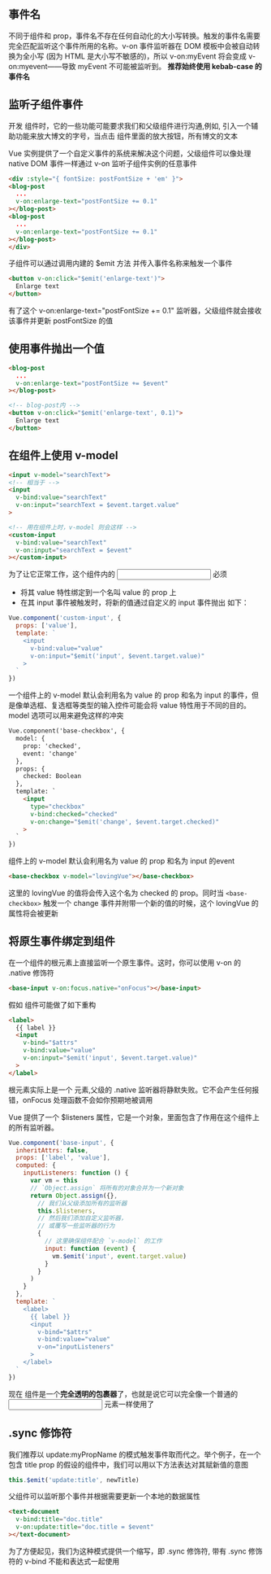 ## 事件名
不同于组件和 prop，事件名不存在任何自动化的大小写转换。触发的事件名需要完全匹配监听这个事件所用的名称。v-on 事件监听器在 DOM 模板中会被自动转换为全小写 (因为 HTML 是大小写不敏感的)，所以 v-on:myEvent 将会变成 v-on:myevent——导致 myEvent 不可能被监听到。
**推荐始终使用 kebab-case 的事件名**


## 监听子组件事件
开发 <blog-post> 组件时，它的一些功能可能要求我们和父级组件进行沟通,例如, 引入一个辅助功能来放大博文的字号，当点击 <blog-post> 组件里面的放大按钮，所有博文的文本

Vue 实例提供了一个自定义事件的系统来解决这个问题，父级组件可以像处理 native DOM 事件一样通过 v-on 监听子组件实例的任意事件

```html
<div :style="{ fontSize: postFontSize + 'em' }">
<blog-post
  ...
  v-on:enlarge-text="postFontSize += 0.1"
></blog-post>
<blog-post
  ...
  v-on:enlarge-text="postFontSize += 0.1"
></blog-post>
</div>
```

子组件可以通过调用内建的 $emit 方法 并传入事件名称来触发一个事件
```html
<button v-on:click="$emit('enlarge-text')">
  Enlarge text
</button>
```
有了这个 v-on:enlarge-text="postFontSize += 0.1" 监听器，父级组件就会接收该事件并更新 postFontSize 的值

## 使用事件抛出一个值
```html
<blog-post
  ...
  v-on:enlarge-text="postFontSize += $event"
></blog-post>

<!-- blog-post内 -->
<button v-on:click="$emit('enlarge-text', 0.1)">
  Enlarge text
</button>
```

## 在组件上使用 v-model
```html
<input v-model="searchText">
<!-- 相当于 -->
<input
  v-bind:value="searchText"
  v-on:input="searchText = $event.target.value"
>

<!-- 用在组件上时，v-model 则会这样 -->
<custom-input
  v-bind:value="searchText"
  v-on:input="searchText = $event"
></custom-input>
```


为了让它正常工作，这个组件内的 <input> 必须
* 将其 value 特性绑定到一个名叫 value 的 prop 上
* 在其 input 事件被触发时，将新的值通过自定义的 input 事件抛出
如下：
```js
Vue.component('custom-input', {
  props: ['value'],
  template: `
    <input
      v-bind:value="value"
      v-on:input="$emit('input', $event.target.value)"
    >
  `
})
```

一个组件上的 v-model 默认会利用名为 value 的 prop 和名为 input 的事件，但是像单选框、复选框等类型的输入控件可能会将 value 特性用于不同的目的。model 选项可以用来避免这样的冲突
```html
Vue.component('base-checkbox', {
  model: {
    prop: 'checked',
    event: 'change'
  },
  props: {
    checked: Boolean
  },
  template: `
    <input
      type="checkbox"
      v-bind:checked="checked"
      v-on:change="$emit('change', $event.target.checked)"
    >
  `
})
```
组件上的 v-model 默认会利用名为 value 的 prop 和名为 input 的event

```html
<base-checkbox v-model="lovingVue"></base-checkbox>
```
这里的 lovingVue 的值将会传入这个名为 checked 的 prop。同时当 `<base-checkbox>` 触发一个 change 事件并附带一个新的值的时候，这个 lovingVue 的属性将会被更新

## 将原生事件绑定到组件
在一个组件的根元素上直接监听一个原生事件。这时，你可以使用 v-on 的 .native 修饰符
```html
<base-input v-on:focus.native="onFocus"></base-input>
```
假如 <base-input> 组件可能做了如下重构
```html
<label>
  {{ label }}
  <input
    v-bind="$attrs"
    v-bind:value="value"
    v-on:input="$emit('input', $event.target.value)"
  >
</label>
```
根元素实际上是一个 <label> 元素,父级的 .native 监听器将静默失败。它不会产生任何报错，onFocus 处理函数不会如你预期地被调用

Vue 提供了一个 $listeners 属性，它是一个对象，里面包含了作用在这个组件上的所有监听器。
```js
Vue.component('base-input', {
  inheritAttrs: false,
  props: ['label', 'value'],
  computed: {
    inputListeners: function () {
      var vm = this
      // `Object.assign` 将所有的对象合并为一个新对象
      return Object.assign({},
        // 我们从父级添加所有的监听器
        this.$listeners,
        // 然后我们添加自定义监听器，
        // 或覆写一些监听器的行为
        {
          // 这里确保组件配合 `v-model` 的工作
          input: function (event) {
            vm.$emit('input', event.target.value)
          }
        }
      )
    }
  },
  template: `
    <label>
      {{ label }}
      <input
        v-bind="$attrs"
        v-bind:value="value"
        v-on="inputListeners"
      >
    </label>
  `
})
```
现在 <base-input> 组件是一个**完全透明的包裹器**了，也就是说它可以完全像一个普通的 <input> 元素一样使用了

## .sync 修饰符
我们推荐以 update:myPropName 的模式触发事件取而代之。举个例子，在一个包含 title prop 的假设的组件中，我们可以用以下方法表达对其赋新值的意图
```js
this.$emit('update:title', newTitle)
```
父组件可以监听那个事件并根据需要更新一个本地的数据属性
```html
<text-document
  v-bind:title="doc.title"
  v-on:update:title="doc.title = $event"
></text-document>
```

为了方便起见，我们为这种模式提供一个缩写，即 .sync 修饰符, 带有 .sync 修饰符的 v-bind 不能和表达式一起使用